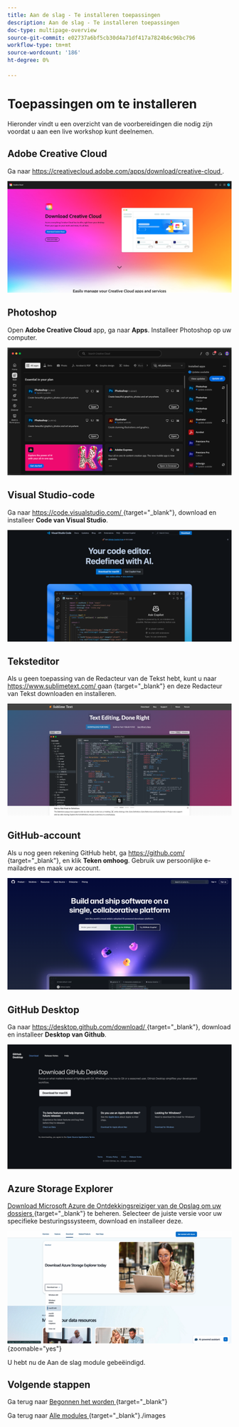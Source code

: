 ```yaml
---
title: Aan de slag - Te installeren toepassingen
description: Aan de slag - Te installeren toepassingen
doc-type: multipage-overview
source-git-commit: e02737a6bf5cb30d4a71df417a7824b6c96bc796
workflow-type: tm+mt
source-wordcount: '186'
ht-degree: 0%

---
```


# Toepassingen om te installeren

Hieronder vindt u een overzicht van de voorbereidingen die nodig zijn voordat u aan een live workshop kunt deelnemen.

## Adobe Creative Cloud

Ga naar [ https://creativecloud.adobe.com/apps/download/creative-cloud ](https://creativecloud.adobe.com/apps/download/creative-cloud).

![ de Nieuwe Integratie van Adobe I/O ](./images/cc.png)

## Photoshop

Open **Adobe Creative Cloud** app, ga naar **Apps**. Installeer Photoshop op uw computer.

![ de Nieuwe Integratie van Adobe I/O ](./images/psd.png)

## Visual Studio-code

Ga naar [ https://code.visualstudio.com/ ](https://code.visualstudio.com/) {target="_blank"}, download en installeer **Code van Visual Studio**.

![ Blok ](./images/vsc1.png)

## Teksteditor

Als u geen toepassing van de Redacteur van de Tekst hebt, kunt u naar [ https://www.sublimetext.com/ ](https://www.sublimetext.com/) gaan {target="_blank"} en deze Redacteur van Tekst downloaden en installeren.

![ Blok ](./images/text1.png)

## GitHub-account

Als u nog geen rekening GitHub hebt, ga [ https://github.com/ ](https://github.com/) {target="_blank"}, en klik **Teken omhoog**. Gebruik uw persoonlijke e-mailadres en maak uw account.

![ Blok ](./images/git.png)

## GitHub Desktop

Ga naar [ https://desktop.github.com/download/ ](https://desktop.github.com/download/) {target="_blank"}, download en installeer **Desktop van Github**.

![ Blok ](./images/block1.png)

## Azure Storage Explorer

[ Download Microsoft Azure de Ontdekkingsreiziger van de Opslag om uw dossiers ](https://azure.microsoft.com/en-us/products/storage/storage-explorer#Download-4) {target="_blank"} te beheren. Selecteer de juiste versie voor uw specifieke besturingssysteem, download en installeer deze.

![ Azure Opslag ](./images/az10.png){zoomable="yes"}

U hebt nu de Aan de slag module gebeëindigd.

## Volgende stappen

Ga terug naar [ Begonnen het worden ](./getting-started.md){target="_blank"}

Ga terug naar [ Alle modules ](./../../../overview.md){target="_blank"}./images